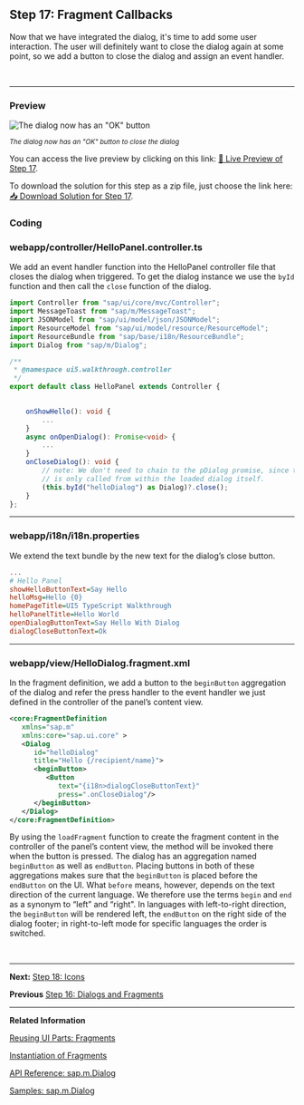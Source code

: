 ## Step 17: Fragment Callbacks

Now that we have integrated the dialog, it's time to add some user interaction. The user will definitely want to close the dialog again at some point, so we add a button to close the dialog and assign an event handler.

&nbsp;

***

### Preview
  
![](https://sdk.openui5.org/docs/topics/loioc351bbd078824c43bf1758b0c3679cbd_LowRes.png "The dialog now has an \"OK\" button")

<sup>*The dialog now has an \"OK\" button to close the dialog*</sup>

You can access the live preview by clicking on this link: [🔗 Live Preview of Step 17](https://sap-samples.github.io/ui5-typescript-walkthrough/step-17/index-cdn.html).

To download the solution for this step as a zip file, just choose the link here: [📥 Download Solution for Step 17](https://sap-samples.github.io/ui5-typescript-walkthrough/ui5-typescript-walkthrough-step-17.zip).

### Coding

### webapp/controller/HelloPanel.controller.ts

We add an event handler function into the HelloPanel controller file that closes the dialog when triggered. To get the dialog instance we use the `byId` function and then call the `close` function of the dialog.

```ts
import Controller from "sap/ui/core/mvc/Controller";
import MessageToast from "sap/m/MessageToast";
import JSONModel from "sap/ui/model/json/JSONModel";
import ResourceModel from "sap/ui/model/resource/ResourceModel";
import ResourceBundle from "sap/base/i18n/ResourceBundle";
import Dialog from "sap/m/Dialog";

/**
 * @namespace ui5.walkthrough.controller
 */
export default class HelloPanel extends Controller {
    

    onShowHello(): void {
        ...
    }
    async onOpenDialog(): Promise<void> {
        ...
    }
    onCloseDialog(): void {
        // note: We don't need to chain to the pDialog promise, since this event-handler
        // is only called from within the loaded dialog itself.
        (this.byId("helloDialog") as Dialog)?.close();
    }         
};
```

***

### webapp/i18n/i18n.properties

We extend the text bundle by the new text for the dialog’s close button.


```ini
...
# Hello Panel
showHelloButtonText=Say Hello
helloMsg=Hello {0}
homePageTitle=UI5 TypeScript Walkthrough
helloPanelTitle=Hello World
openDialogButtonText=Say Hello With Dialog
dialogCloseButtonText=Ok
```

***

### webapp/view/HelloDialog.fragment.xml

In the fragment definition, we add a button to the `beginButton` aggregation of the dialog and refer the press handler to the event handler we just defined in the controller of the panel’s content view.

```xml
<core:FragmentDefinition
   xmlns="sap.m"
   xmlns:core="sap.ui.core" >
   <Dialog
      id="helloDialog"
      title="Hello {/recipient/name}">
      <beginButton>
         <Button
            text="{i18n>dialogCloseButtonText}"
            press=".onCloseDialog"/>
      </beginButton>
   </Dialog>
</core:FragmentDefinition>
```

By using the `loadFragment` function to create the fragment content in the controller of the panel’s content view, the method will be invoked there when the button is pressed. The dialog has an aggregation named `beginButton` as well as `endButton`. Placing buttons in both of these aggregations makes sure that the `beginButton` is placed before the `endButton` on the UI. What `before` means, however, depends on the text direction of the current language. We therefore use the terms `begin` and `end` as a synonym to “left” and “right". In languages with left-to-right direction, the `beginButton` will be rendered left, the `endButton` on the right side of the dialog footer; in right-to-left mode for specific languages the order is switched.

&nbsp;

***

**Next:** [Step 18: Icons](../18/README.md "Our dialog is still pretty much empty. Since  OpenUI5 is shipped with a large icon font that contains more than 500 icons, we will add an icon to greet our users when the dialog is opened.")

**Previous** [Step 16: Dialogs and Fragments](../16/README.md "In this step, we will take a closer look at another element which can be used to assemble views: the fragment.")

***

**Related Information**

[Reusing UI Parts: Fragments](https://sdk.openui5.org/topic/36a5b130076e4b4aac2c27eebf324909.html "Fragments are light-weight UI parts (UI sub-trees) which can be reused, defined similar to views, but do not have any controller or other behavior code involved.")

[Instantiation of Fragments](https://sdk.openui5.org/topic/04129b2798c447368f4c8922c3c33cd7.html "OpenUI5 provides two options to instantiate a fragment: If it is instantiated inside a controller extending sap.ui.core.mvc.Controller, the loadFragment() function is the way to go. However, if it is instantiated in a non-controller artefact, the generic function sap.ui.core.Fragment.load() can be used.")

[API Reference: sap.m.Dialog](https://sdk.openui5.org/api/sap.m.Dialog)

[Samples: sap.m.Dialog](https://sdk.openui5.org/entity/sap.m.Dialog)
